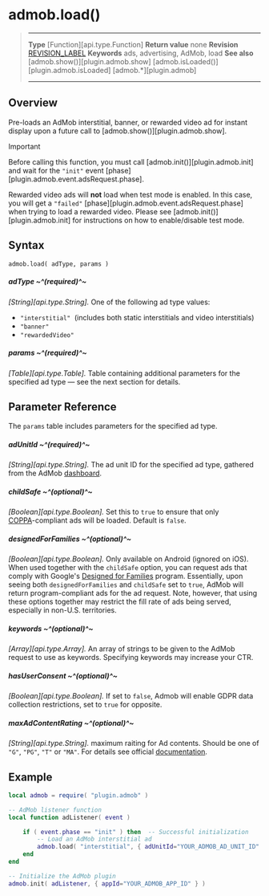 # admob.load()

> --------------------- ------------------------------------------------------------------------------------------
> __Type__              [Function][api.type.Function]
> __Return value__      none
> __Revision__          [REVISION_LABEL](REVISION_URL)
> __Keywords__          ads, advertising, AdMob, load
> __See also__          [admob.show()][plugin.admob.show]
>						[admob.isLoaded()][plugin.admob.isLoaded]
>						[admob.*][plugin.admob]
> --------------------- ------------------------------------------------------------------------------------------


## Overview

Pre-loads an AdMob interstitial, banner, or rewarded video ad for instant display upon a future call to [admob.show()][plugin.admob.show].


<div class="guide-notebox-imp">
<div class="notebox-title-imp">Important</div>

Before calling this function, you must call [admob.init()][plugin.admob.init] and wait for the `"init"` event [phase][plugin.admob.event.adsRequest.phase].

</div>

<div class="docs-tip-outer docs-tip-color-alert">
<div class="docs-tip-inner-left">
<div class="fa fa-exclamation-circle" style="font-size: 35px;"></div>
</div>
<div class="docs-tip-inner-right">

Rewarded video ads will __not__ load when test mode is enabled. In this case, you will get a `"failed"` [phase][plugin.admob.event.adsRequest.phase] when trying to load a rewarded video. Please see [admob.init()][plugin.admob.init] for instructions on how to enable/disable test mode.

</div>
</div>


## Syntax

    admob.load( adType, params )

##### adType ~^(required)^~
_[String][api.type.String]._ One of the following ad type values:

* `"interstitial"` &nbsp;(includes both static interstitials and video interstitials)
* `"banner"`
* `"rewardedVideo"`

##### params ~^(required)^~
_[Table][api.type.Table]._ Table containing additional parameters for the specified ad type — see the next section for details.


## Parameter Reference

The `params` table includes parameters for the specified ad type.

##### adUnitId ~^(required)^~
_[String][api.type.String]._ The ad unit ID for the specified ad type, gathered from the AdMob [dashboard](https://www.google.com/admob/).

##### childSafe ~^(optional)^~
_[Boolean][api.type.Boolean]._ Set this to `true` to ensure that only <nobr>[COPPA](https://www.ftc.gov/enforcement/rules/rulemaking-regulatory-reform-proceedings/childrens-online-privacy-protection-rule)-compliant</nobr> ads will be loaded. Default is `false`.

##### designedForFamilies ~^(optional)^~
_[Boolean][api.type.Boolean]._ Only available on Android (ignored on iOS). When used together with the `childSafe` option, you can request ads that comply with Google's [Designed for Families](https://developer.android.com/distribute/googleplay/families/about.html) program. Essentially, upon seeing both `designedForFamilies` and `childSafe` set to `true`, AdMob will return <nobr>program-compliant</nobr> ads for the ad request. Note, however, that using these options together may restrict the fill rate of ads being served, especially in <nobr>non-U.S.</nobr> territories.

##### keywords ~^(optional)^~
_[Array][api.type.Array]._ An array of strings to be given to the AdMob request to use as keywords. Specifying keywords may increase your CTR.

##### hasUserConsent ~^(optional)^~
_[Boolean][api.type.Boolean]._ If set to `false`, Admob will enable GDPR data collection restrictions, set to `true` for opposite.

##### maxAdContentRating ~^(optional)^~
_[String][api.type.String]._ maximum raiting for Ad contents. Should be one of `"G"`, `"PG"`, `"T"` or `"MA"`. For details see official [documentation](https://developers.google.com/admob/android/targeting#ad_content_filtering).


## Example

``````lua
local admob = require( "plugin.admob" )

-- AdMob listener function
local function adListener( event )

	if ( event.phase == "init" ) then  -- Successful initialization
		-- Load an AdMob interstitial ad
		admob.load( "interstitial", { adUnitId="YOUR_ADMOB_AD_UNIT_ID" } )
	end
end

-- Initialize the AdMob plugin
admob.init( adListener, { appId="YOUR_ADMOB_APP_ID" } )
``````
